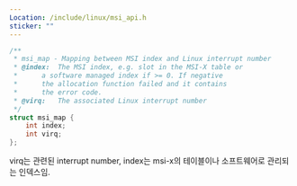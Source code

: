 ```yaml
---
Location: /include/linux/msi_api.h
sticker: ""
---
```


```c title=msi_map
/**
 * msi_map - Mapping between MSI index and Linux interrupt number
 * @index:	The MSI index, e.g. slot in the MSI-X table or
 *		a software managed index if >= 0. If negative
 *		the allocation function failed and it contains
 *		the error code.
 * @virq:	The associated Linux interrupt number
 */
struct msi_map {
	int	index;
	int	virq;
};
```

virq는 관련된 interrupt number, index는 msi-x의 테이블이나 소프트웨어로 관리되는 인덱스임.